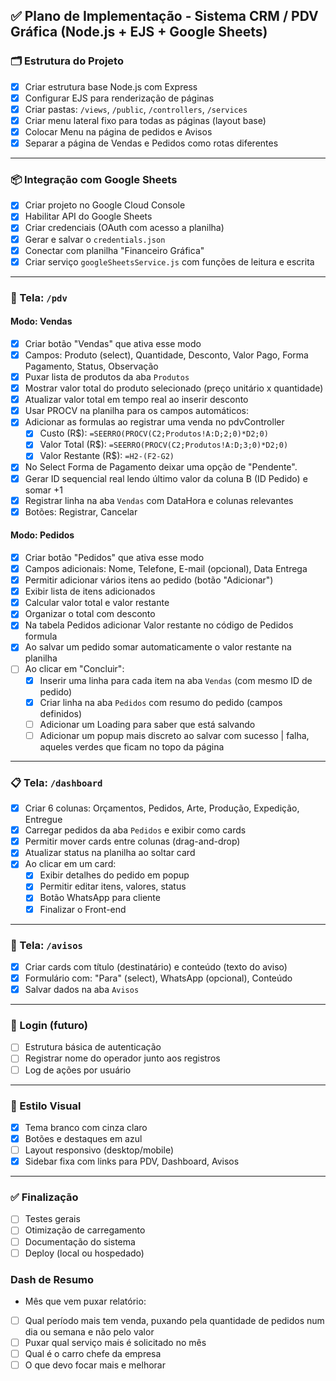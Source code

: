 ## ✅ Plano de Implementação - Sistema CRM / PDV Gráfica (Node.js + EJS + Google Sheets)

### 🗂️ Estrutura do Projeto

* [x] Criar estrutura base Node.js com Express
* [x] Configurar EJS para renderização de páginas
* [x] Criar pastas: `/views`, `/public`, `/controllers`, `/services`
* [x] Criar menu lateral fixo para todas as páginas (layout base)
* [x] Colocar Menu na página de pedidos e Avisos
* [x] Separar a página de Vendas e Pedidos como rotas diferentes

---

### 📦 Integração com Google Sheets

* [x] Criar projeto no Google Cloud Console
* [x] Habilitar API do Google Sheets
* [x] Criar credenciais (OAuth com acesso a planilha)
* [x] Gerar e salvar o `credentials.json`
* [x] Conectar com planilha "Financeiro Gráfica"
* [x] Criar serviço `googleSheetsService.js` com funções de leitura e escrita

---

### 🧾 Tela: `/pdv`

#### Modo: Vendas

* [x] Criar botão "Vendas" que ativa esse modo
* [x] Campos: Produto (select), Quantidade, Desconto, Valor Pago, Forma Pagamento, Status, Observação
* [x] Puxar lista de produtos da aba `Produtos`
* [x] Mostrar valor total do produto selecionado (preço unitário x quantidade)
* [x] Atualizar valor total em tempo real ao inserir desconto
* [x] Usar PROCV na planilha para os campos automáticos:
* [x] Adicionar as formulas ao registrar uma venda no pdvController
  * [x] Custo (R\$): `=SEERRO(PROCV(C2;Produtos!A:D;2;0)*D2;0)`
  * [x] Valor Total (R\$): `=SEERRO(PROCV(C2;Produtos!A:D;3;0)*D2;0)`
  * [x] Valor Restante (R\$): `=H2-(F2-G2)`
* [x] No Select Forma de Pagamento deixar uma opção de "Pendente".
* [x] Gerar ID sequencial real lendo último valor da coluna B (ID Pedido) e somar +1
* [x] Registrar linha na aba `Vendas` com DataHora e colunas relevantes
* [x] Botões: Registrar, Cancelar

#### Modo: Pedidos

* [x] Criar botão "Pedidos" que ativa esse modo
* [x] Campos adicionais: Nome, Telefone, E-mail (opcional), Data Entrega
* [x] Permitir adicionar vários itens ao pedido (botão "Adicionar")
* [x] Exibir lista de itens adicionados
* [x] Calcular valor total e valor restante
* [x] Organizar o total com desconto
* [x] Na tabela Pedidos adicionar Valor restante no código de Pedidos formula
* [x] Ao salvar um pedido somar automaticamente o valor restante na planilha
* [ ] Ao clicar em "Concluir":
  * [x] Inserir uma linha para cada item na aba `Vendas` (com mesmo ID de pedido)
  * [x] Criar linha na aba `Pedidos` com resumo do pedido (campos definidos)
  * [ ] Adicionar um Loading para saber que está salvando
  * [ ] Adicionar um popup mais discreto ao salvar com sucesso | falha, aqueles verdes que ficam no topo da página

---

### 📋 Tela: `/dashboard`

* [x] Criar 6 colunas: Orçamentos, Pedidos, Arte, Produção, Expedição, Entregue
* [x] Carregar pedidos da aba `Pedidos` e exibir como cards
* [x] Permitir mover cards entre colunas (drag-and-drop)
* [x] Atualizar status na planilha ao soltar card
* [x] Ao clicar em um card:
  * [x] Exibir detalhes do pedido em popup
  * [x] Permitir editar itens, valores, status
  * [x] Botão WhatsApp para cliente
  * [x] Finalizar o Front-end

---

### 📝 Tela: `/avisos`

* [x] Criar cards com título (destinatário) e conteúdo (texto do aviso)
* [x] Formulário com: "Para" (select), WhatsApp (opcional), Conteúdo
* [x] Salvar dados na aba `Avisos`

---

### 🔐 Login (futuro)

* [ ] Estrutura básica de autenticação
* [ ] Registrar nome do operador junto aos registros
* [ ] Log de ações por usuário

---

### 🎨 Estilo Visual

* [x] Tema branco com cinza claro
* [x] Botões e destaques em azul
* [ ] Layout responsivo (desktop/mobile)
* [x] Sidebar fixa com links para PDV, Dashboard, Avisos

---

### ✅ Finalização

* [ ] Testes gerais
* [ ] Otimização de carregamento
* [ ] Documentação do sistema
* [ ] Deploy (local ou hospedado)

### Dash de Resumo
* Mês que vem puxar relatório:
* [ ] Qual período mais tem venda, puxando pela quantidade de pedidos num dia ou semana e não pelo valor
* [ ] Puxar qual serviço mais é solicitado no mês
* [ ] Qual é o carro chefe da empresa
* [ ] O que devo focar mais e melhorar
